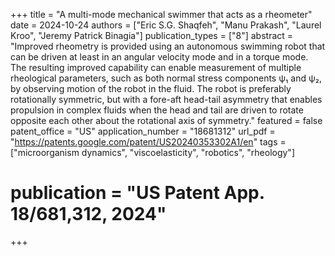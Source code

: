 +++
title = "A multi-mode mechanical swimmer that acts as a rheometer"
date = 2024-10-24
authors = ["Eric S.G. Shaqfeh", "Manu Prakash", "Laurel Kroo", "Jeremy Patrick Binagia"]
publication_types = ["8"]
abstract = "Improved rheometry is provided using an autonomous swimming robot that can be driven at least in an angular velocity mode and in a torque mode. The resulting improved capability can enable measurement of multiple rheological parameters, such as both normal stress components ψ₁ and ψ₂, by observing motion of the robot in the fluid. The robot is preferably rotationally symmetric, but with a fore-aft head-tail asymmetry that enables propulsion in complex fluids when the head and tail are driven to rotate opposite each other about the rotational axis of symmetry."
featured = false
patent_office = "US"
application_number = "18681312"
url_pdf = "https://patents.google.com/patent/US20240353302A1/en"
tags = ["microorganism dynamics", "viscoelasticity", "robotics", "rheology"]
# publication = "US Patent App. 18/681,312, 2024"
+++
